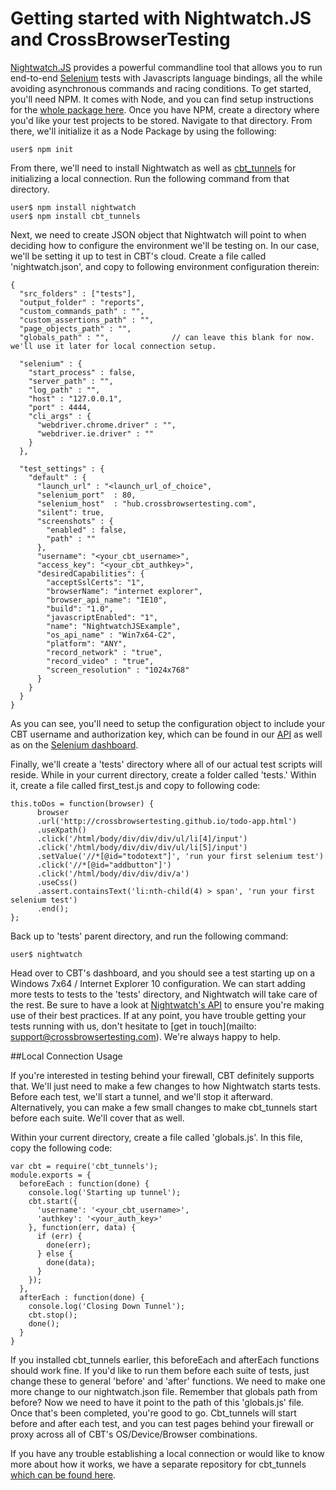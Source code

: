 # Getting started with Nightwatch.JS and CrossBrowserTesting

[Nightwatch.JS](http://nightwatchjs.org/) provides a powerful commandline tool that allows you to run end-to-end [Selenium](http://www.seleniumhq.org/) tests with Javascripts language bindings, all the while avoiding asynchronous commands and racing conditions. To get started, you'll need NPM. It comes with Node, and you can find setup instructions for the [whole package here](https://nodejs.org/en/). Once you have NPM, create a directory where you'd like your test projects to be stored. Navigate to that directory. From there, we'll initialize it as a Node Package by using the following:

`user$ npm init`

From there, we'll need to install Nightwatch as well as [cbt_tunnels](https://github.com/crossbrowsertesting/cbt-tunnel-nodejs) for initializing a local connection. Run the following command from that directory.

```
user$ npm install nightwatch
user$ npm install cbt_tunnels
```

Next, we need to create JSON object that Nightwatch will point to when deciding how to configure the environment we'll be testing on. In our case, we'll be setting it up to test in CBT's cloud. Create a file called 'nightwatch.json', and copy to following environment configuration therein:

```
{
  "src_folders" : ["tests"],
  "output_folder" : "reports",
  "custom_commands_path" : "",
  "custom_assertions_path" : "",
  "page_objects_path" : "",
  "globals_path" : "", 				// can leave this blank for now. we'll use it later for local connection setup.

  "selenium" : {
    "start_process" : false,
    "server_path" : "",
    "log_path" : "",
    "host" : "127.0.0.1",
    "port" : 4444,
    "cli_args" : {
      "webdriver.chrome.driver" : "",
      "webdriver.ie.driver" : ""
    }
  },

  "test_settings" : {
    "default" : {
      "launch_url" : "<launch_url_of_choice",
      "selenium_port"  : 80,
      "selenium_host"  : "hub.crossbrowsertesting.com",
      "silent": true,
      "screenshots" : {
        "enabled" : false,
        "path" : ""
      },
      "username": "<your_cbt_username>",
      "access_key": "<your_cbt_authkey>",
      "desiredCapabilities": {
        "acceptSslCerts": "1",
        "browserName": "internet explorer",
        "browser_api_name": "IE10",
        "build": "1.0",
        "javascriptEnabled": "1",
        "name": "NightwatchJSExample",
        "os_api_name" : "Win7x64-C2",
        "platform": "ANY",
        "record_network" : "true",
        "record_video" : "true",
        "screen_resolution" : "1024x768"
      }
    }
  }
}

```

As you can see, you'll need to setup the configuration object to include your CBT username and authorization key, which can be found in our [API](https://crossbrowsertesting.com/apidocs/v3/) as well as on the [Selenium dashboard](https://app.crossbrowsertesting.com/selenium/run).

Finally, we'll create a 'tests' directory where all of our actual test scripts will reside. While in your current directory, create a folder called 'tests.' Within it, create a file called first_test.js and copy to following code:

```
this.toDos = function(browser) {
      browser
      .url('http://crossbrowsertesting.github.io/todo-app.html')
      .useXpath()
      .click('/html/body/div/div/div/ul/li[4]/input')
      .click('/html/body/div/div/div/ul/li[5]/input')
      .setValue('//*[@id="todotext"]', 'run your first selenium test')
      .click('//*[@id="addbutton"]')
      .click('/html/body/div/div/div/a')
      .useCss()
      .assert.containsText('li:nth-child(4) > span', 'run your first selenium test')
      .end();
};

```

Back up to 'tests' parent directory, and run the following command:

`user$ nightwatch`

Head over to CBT's dashboard, and you should see a test starting up on a Windows 7x64 / Internet Explorer 10 configuration. We can start adding more tests to tests to the 'tests' directory, and Nightwatch will take care of the rest. Be sure to have a look at [Nightwatch's API](http://nightwatchjs.org/api) to ensure you're making use of their best practices. If at any point, you have trouble getting your tests running with us, don't hesitate to [get in touch](mailto: support@crossbrowsertesting.com). We're always happy to help. 

##Local Connection Usage

If you're interested in testing behind your firewall, CBT definitely supports that. We'll just need to make a few changes to how Nightwatch starts tests. Before each test, we'll start a tunnel, and we'll stop it afterward. Alternatively, you can make a few small changes to make cbt_tunnels start before each suite. We'll cover that as well. 

Within your current directory, create a file called 'globals.js'. In this file, copy the following code:

```
var cbt = require('cbt_tunnels');
module.exports = {
  beforeEach : function(done) {
    console.log('Starting up tunnel');
    cbt.start({
      'username': '<your_cbt_username>',
      'authkey': '<your_auth_key>'
    }, function(err, data) {
      if (err) {
        done(err);
      } else {
        done(data);
      }
    });
  },
  afterEach : function(done) {
    console.log('Closing Down Tunnel');
    cbt.stop();
    done();
  }
}
```

If you installed cbt_tunnels earlier, this beforeEach and afterEach functions should work fine. If you'd like to run them before each suite of tests, just change these to general 'before' and 'after' functions. We need to make one more change to our nightwatch.json file. Remember that globals path from before? Now we need to have it point to the path of this 'globals.js' file. Once that's been completed, you're good to go. Cbt_tunnels will start before and after each test, and you can test pages behind your firewall or proxy across all of CBT's OS/Device/Browser combinations. 

If you have any trouble establishing a local connection or would like to know more about how it works, we have a separate repository for cbt_tunnels [which can be found here](https://github.com/crossbrowsertesting/cbt-tunnel-nodejs). 